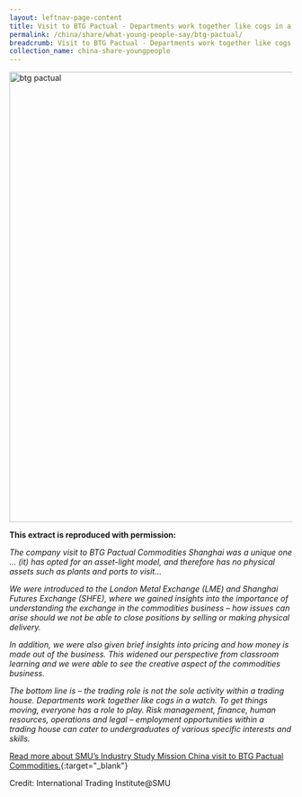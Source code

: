 ```yaml
---
layout: leftnav-page-content
title: Visit to BTG Pactual - Departments work together like cogs in a watch
permalink: /china/share/what-young-people-say/btg-pactual/
breadcrumb: Visit to BTG Pactual - Departments work together like cogs in a watch
collection_name: china-share-youngpeople
---
```


<img src="\images\china-youngpeople\btg-pactual.jpg" alt="btg pactual" style="width:800px;" />

**This extract is reproduced with permission:**

*The company visit to BTG Pactual Commodities Shanghai was a unique one … (it) has opted for an asset-light model, and therefore has no physical assets such as plants and ports to visit…*

*We were introduced to the London Metal Exchange (LME) and Shanghai Futures Exchange (SHFE), where we gained insights into the importance of understanding the exchange in the commodities business – how issues can arise should we not be able to close positions by selling or making physical delivery.*

*In addition, we were also given brief insights into pricing and how money is made out of the business. This widened our perspective from classroom learning and we were able to see the creative aspect of the commodities business.*

*The bottom line is – the trading role is not the sole activity within a trading house. Departments work together like cogs in a watch. To get things moving, everyone has a role to play. Risk management, finance, human resources, operations and legal – employment opportunities within a trading house can cater to undergraduates of various specific interests and skills.*

[Read more about SMU’s Industry Study Mission China visit to BTG Pactual Commodities.](/resources/ISM-China-2015.pdf){:target="_blank"}

Credit: International Trading Institute@SMU